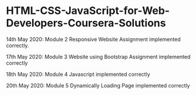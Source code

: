 # HTML-CSS-JavaScript-for-Web-Developers-Coursera-Solutions

14th May 2020: Module 2 Responsive Website Assignment implemented correctly.

17th May 2020: Module 3 Website using Bootstrap Assignment implemented correctly

18th May 2020: Module 4 Javascript implemented correctly

20th May 2020: Module 5 Dynamically Loading Page implemented correctly

